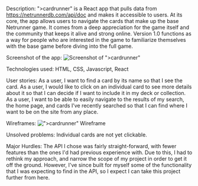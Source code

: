 Description:
">cardrunner" is a React app that pulls data from https://netrunnerdb.com/api/doc and makes it accessible to users. At its core, the app allows users to navigate the cards that make up the base Netrunner game. It comes from a deep appreciation for the game itself and the community that keeps it alive and strong online. Version 1.0 functions as a way for people who are interested in the game to familiarize themselves with the base game before diving into the full game.

Screenshot of the app:
![Screenshot of ">cardrunner"](https://user-images.githubusercontent.com/107736662/194196619-000ed259-6fca-437b-9af2-5fcc5cb546cb.png)


Technologies used:
HTML, CSS, Javascript, React

User stories:
As a user, I want to find a card by its name so that I see the card.
As a user, I would like to click on an individual card to see more details about it so that I can decide if I want to include it in my deck or collection.
As a user, I want to be able to easily navigate to the results of my search, the home page, and cards I’ve recently searched so that I can find where I want to be on the site from any place.

Wireframes:
![">cardrunner" Wireframe](https://user-images.githubusercontent.com/107736662/194197206-fdb02ade-235d-4d47-8cba-99efad2c4a5b.jpeg)

Unsolved problems:
Individual cards are not yet clickable.

Major Hurdles:
The API I chose was fairly straight-forward, with fewer features than the ones I'd had previous experience with. Due to this, I had to rethink my approach, and narrow the scope of my project in order to get it off the ground. However, I've since built for myself some of the functionality that I was expecting to find in the API, so I expect I can take this project further from here. 
